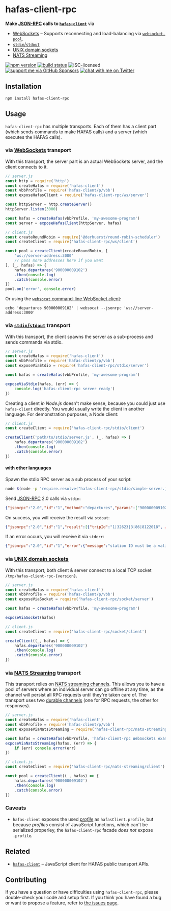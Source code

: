 # hafas-client-rpc

**Make [JSON-RPC](https://www.jsonrpc.org/) calls to [`hafas-client`](https://github.com/public-transport/hafas-client)** via

- [WebSockets](https://en.wikipedia.org/wiki/WebSocket) – Supports reconnecting and load-balancing via [`websocket-pool`](https://github.com/derhuerst/websocket-pool#websocket-pool).
- [`stdin`/`stdout`](https://en.wikipedia.org/wiki/Standard_streams)
- [UNIX domain sockets](https://en.wikipedia.org/wiki/Unix_domain_socket)
- [NATS Streaming](https://docs.nats.io/nats-streaming-concepts/intro)

[![npm version](https://img.shields.io/npm/v/hafas-client-rpc.svg)](https://www.npmjs.com/package/hafas-client-rpc)
[![build status](https://api.travis-ci.org/derhuerst/hafas-client-rpc.svg?branch=master)](https://travis-ci.org/derhuerst/hafas-client-rpc)
![ISC-licensed](https://img.shields.io/github/license/derhuerst/hafas-client-rpc.svg)
[![support me via GitHub Sponsors](https://img.shields.io/badge/support%20me-donate-fa7664.svg)](https://github.com/sponsors/derhuerst)
[![chat with me on Twitter](https://img.shields.io/badge/chat%20with%20me-on%20Twitter-1da1f2.svg)](https://twitter.com/derhuerst)


## Installation

```shell
npm install hafas-client-rpc
```


## Usage

`hafas-client-rpc` has multiple transports. Each of them has a client part (which sends commands to make HAFAS calls) and a server (which executes the HAFAS calls).

### via [WebSockets](https://en.wikipedia.org/wiki/WebSocket) transport

With this transport, the server part is an actual WebSockets server, and the client connects to it.

```js
// server.js
const http = require('http')
const createHafas = require('hafas-client')
const vbbProfile = require('hafas-client/p/vbb')
const exposeHafasClient = require('hafas-client-rpc/ws/server')

const httpServer = http.createServer()
httpServer.listen(3000)

const hafas = createHafas(vbbProfile, 'my-awesome-program')
const server = exposeHafasClient(httpServer, hafas)
```

```js
// client.js
const createRoundRobin = require('@derhuerst/round-robin-scheduler')
const createClient = require('hafas-client-rpc/ws/client')

const pool = createClient(createRoundRobin, [
	'ws://server-address:3000'
	// pass more addresses here if you want
], (_, hafas) => {
	hafas.departures('900000009102')
	.then(console.log)
	.catch(console.error)
})
pool.on('error', console.error)
```

Or using the [`websocat` command-line WebSocket client](https://github.com/vi/websocat):

```shell
echo 'departures 900000009102' | websocat --jsonrpc 'ws://server-address:3000'
```

### via [`stdin`/`stdout`](https://en.wikipedia.org/wiki/Standard_streams) transport

With this transport, the client spawns the server as a sub-process and sends commands via stdio.

```js
// server.js
const createHafas = require('hafas-client')
const vbbProfile = require('hafas-client/p/vbb')
const exposeViaStdio = require('hafas-client-rpc/stdio/server')

const hafas = createHafas(vbbProfile, 'my-awesome-program')

exposeViaStdio(hafas, (err) => {
	console.log('hafas-client-rpc server ready')
})
```

Creating a client *in Node.js* doesn't make sense, because you could just use `hafas-client` directly. You would usually write the client in another language. For demonstration purposes, a Node client:

```js
// client.js
const createClient = require('hafas-client-rpc/stdio/client')

createClient('path/to/stdio/server.js', (_, hafas) => {
	hafas.departures('900000009102')
	.then(console.log)
	.catch(console.error)
})
```

#### with other languages

Spawn the stdio RPC server as a sub process of your script:

```bash
node $(node -p 'require.resolve("hafas-client-rpc/stdio/simple-server.js")')
```

Send [JSON-RPC](todo) 2.0 calls via `stdin`:

```json
{"jsonrpc":"2.0","id":"1","method":"departures","params":["900000009102"]}
```

On success, you will receive the result via `stdout`:

```json
{"jsonrpc":"2.0","id":"1","result":[{"tripId":"1|32623|3|86|8122018", …}]}
```

If an error occurs, you will receive it via `stderr`:

```json
{"jsonrpc":"2.0","id":"1","error":{"message":"station ID must be a valid IBNR.","code":0,"data":{}}}
```

### via [UNIX domain sockets](https://en.wikipedia.org/wiki/Unix_domain_socket)

With this transport, both client & server connect to a local TCP socket `/tmp/hafas-client-rpc-{version}`.

```js
// server.js
const createHafas = require('hafas-client')
const vbbProfile = require('hafas-client/p/vbb')
const exposeViaSocket = require('hafas-client-rpc/socket/server')

const hafas = createHafas(vbbProfile, 'my-awesome-program')

exposeViaSocket(hafas)
```

```js
// client.js
const createClient = require('hafas-client-rpc/socket/client')

createClient((_, hafas) => {
	hafas.departures('900000009102')
	.then(console.log)
	.catch(console.error)
})
```

### via [NATS Streaming](https://docs.nats.io/nats-streaming-concepts/intro) transport

This transport relies on [NATS streaming channels](https://docs.nats.io/nats-streaming-concepts/channels). This allows you to have a pool of servers where an individual server can go offline at any time, as the channel will persist all RPC requests until they're taken care of. The transport uses two [durable channels](https://docs.nats.io/nats-streaming-concepts/channels/subscriptions/durable) (one for RPC requests, the other for responses).

```js
// server.js
const createHafas = require('hafas-client')
const vbbProfile = require('hafas-client/p/vbb')
const exposeViaNatsStreaming = require('hafas-client-rpc/nats-streaming/server')

const hafas = createHafas(vbbProfile, 'hafas-client-rpc WebSockets example')
exposeViaNatsStreaming(hafas, (err) => {
	if (err) console.error(err)
})
```

```js
// client.js
const createClient = require('hafas-client-rpc/nats-streaming/client')

const pool = createClient((_, hafas) => {
	hafas.departures('900000009102')
	.then(console.log)
	.catch(console.error)
})
```

### Caveats

- `hafas-client` exposes the used [*profile*](https://github.com/public-transport/hafas-client/tree/95af0a012767827347fbb8b0c36053cb767cf192/p) as `hafasClient.profile`, but because *profiles* consist of JavaScript functions, which can't be serialized properley, the `hafas-client-rpc` facade *does not* expose `.profile`.


## Related

- [`hafas-client`](https://github.com/public-transport/hafas-client) – JavaScript client for HAFAS public transport APIs.


## Contributing

If you have a question or have difficulties using `hafas-client-rpc`, please double-check your code and setup first. If you think you have found a bug or want to propose a feature, refer to [the issues page](https://github.com/derhuerst/hafas-client-rpc/issues).
